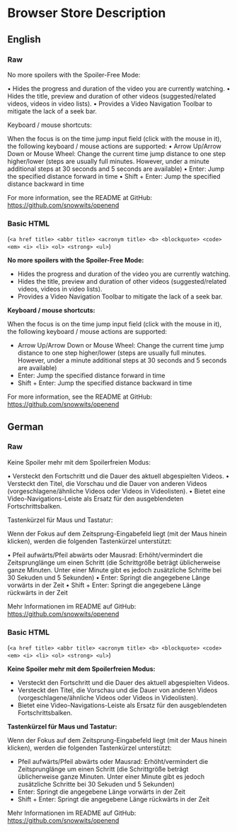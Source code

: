 # Browser Store Description


## English


### Raw

No more spoilers with the Spoiler-Free Mode:

• Hides the progress and duration of the video you are currently watching.
• Hides the title, preview and duration of other videos (suggested/related videos, videos in video lists).
• Provides a Video Navigation Toolbar to mitigate the lack of a seek bar.


Keyboard / mouse shortcuts:

When the focus is on the time jump input field (click with the mouse in it), the following keyboard / mouse actions are supported:
• Arrow Up/Arrow Down or Mouse Wheel: Change the current time jump distance to one step higher/lower (steps are usually full minutes. However, under a minute additional steps at 30 seconds and 5 seconds are available)
• Enter: Jump the specified distance forward in time
• Shift + Enter: Jump the specified distance backward in time

For more information, see the README at GitHub: https://github.com/snowwits/openend


### Basic HTML

(`<a href title> <abbr title> <acronym title> <b> <blockquote> <code> <em> <i> <li> <ol> <strong> <ul>`)

<b>No more spoilers with the Spoiler-Free Mode:</b>

<ul>
<li>Hides the progress and duration of the video you are currently watching.</li>
<li>Hides the title, preview and duration of other videos (suggested/related videos, videos in video lists).</li>
<li>Provides a Video Navigation Toolbar to mitigate the lack of a seek bar.</li>
</ul>


<b>Keyboard / mouse shortcuts:</b>

When the focus is on the time jump input field (click with the mouse in it), the following keyboard / mouse actions are supported:

<ul>
<li>Arrow Up/Arrow Down or Mouse Wheel: Change the current time jump distance to one step higher/lower (steps are usually full minutes. However, under a minute additional steps at 30 seconds and 5 seconds are available)</li>
<li>Enter: Jump the specified distance forward in time</li>
<li>Shift + Enter: Jump the specified distance backward in time</li>
</ul>


For more information, see the README at GitHub: <a href="https://github.com/snowwits/openend">https://github.com/snowwits/openend</a>


## German


### Raw

Keine Spoiler mehr mit dem Spoilerfreien Modus:

• Versteckt den Fortschritt und die Dauer des aktuell abgespielten Videos.
• Versteckt den Titel, die Vorschau und die Dauer von anderen Videos (vorgeschlagene/ähnliche Videos oder Videos in Videolisten).
• Bietet eine Video-Navigations-Leiste als Ersatz für den ausgeblendeten Fortschrittsbalken.


Tastenkürzel für Maus und Tastatur:

Wenn der Fokus auf dem Zeitsprung-Eingabefeld liegt (mit der Maus hinein klicken), werden die folgenden Tastenkürzel unterstützt:

• Pfeil aufwärts/Pfeil abwärts oder Mausrad: Erhöht/vermindert die Zeitsprunglänge um einen Schritt (die Schrittgröße beträgt üblicherweise ganze Minuten. Unter einer Minute gibt es jedoch zusätzliche Schritte bei 30 Sekuden und 5 Sekunden)
• Enter: Springt die angegebene Länge vorwärts in der Zeit
• Shift + Enter: Springt die angegebene Länge rückwärts in der Zeit


Mehr Informationen im README auf GitHub:  <a href="https://github.com/snowwits/openend">https://github.com/snowwits/openend</a>


### Basic HTML

(`<a href title> <abbr title> <acronym title> <b> <blockquote> <code> <em> <i> <li> <ol> <strong> <ul>`)

<b>Keine Spoiler mehr mit dem Spoilerfreien Modus:</b>

<ul>
<li>Versteckt den Fortschritt und die Dauer des aktuell abgespielten Videos.</li>
<li>Versteckt den Titel, die Vorschau und die Dauer von anderen Videos (vorgeschlagene/ähnliche Videos oder Videos in Videolisten).</li>
<li>Bietet eine Video-Navigations-Leiste als Ersatz für den ausgeblendeten Fortschrittsbalken.</li>
</ul>


<b>Tastenkürzel für Maus und Tastatur:</b>

Wenn der Fokus auf dem Zeitsprung-Eingabefeld liegt (mit der Maus hinein klicken), werden die folgenden Tastenkürzel unterstützt:
<ul>
<li>Pfeil aufwärts/Pfeil abwärts oder Mausrad: Erhöht/vermindert die Zeitsprunglänge um einen Schritt (die Schrittgröße beträgt üblicherweise ganze Minuten. Unter einer Minute gibt es jedoch zusätzliche Schritte bei 30 Sekuden und 5 Sekunden)</li>
<li>Enter: Springt die angegebene Länge vorwärts in der Zeit</li>
<li>Shift + Enter: Springt die angegebene Länge rückwärts in der Zeit</li>
</ul>


Mehr Informationen im README auf GitHub: <a href="https://github.com/snowwits/openend">https://github.com/snowwits/openend</a>
